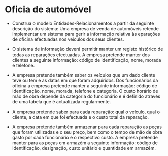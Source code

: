 # Oficia de automóvel

- Construa o modelo Entidades-Relacionamentos a partir da seguinte
descrição do sistema: Uma empresa de venda de automóveis retende
implementar um sistema para gerir a informação relativa às eparações
de oficina efectuadas nos veículos dos seus clientes.
- O sistema de informação deverá permitir manter um registo histórico
de todas as reparações efectuadas. A empresa pretende manter dos
clientes a seguinte informação: código de identificação, nome, morada
e telefone.

- A empresa pretende também saber os veículos que um dado cliente
teve ou tem e as datas em que foram adquiridos. Dos funcionários da
oficina a empresa pretende manter a seguinte informação: código de
identificação, nome, morada, telefone e categoria. O custo horário de
mão de obra depende da categoria do funcionário e é definido através
de uma tabela que é actualizada regularmente.

- A empresa pretende saber para cada reparação: qual o veículo, qual o
cliente, a data em que foi efectuada e o custo total da reparação.

- A empresa pretende também armazenar para cada reparação as
peças que foram utilizadas e o seu preço, bem como o tempo de mão
de obra gasto por cada funcionário e o respectivo custo. A empresa
pretende manter para as peças em armazém a seguinte informação:
código de identificação, designação, custo unitário e quantidade em
armazém. 